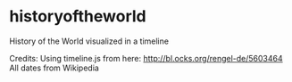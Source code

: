 historyoftheworld
=================

History of the World visualized in a timeline

Credits:
Using timeline.js from here: http://bl.ocks.org/rengel-de/5603464
All dates from Wikipedia

